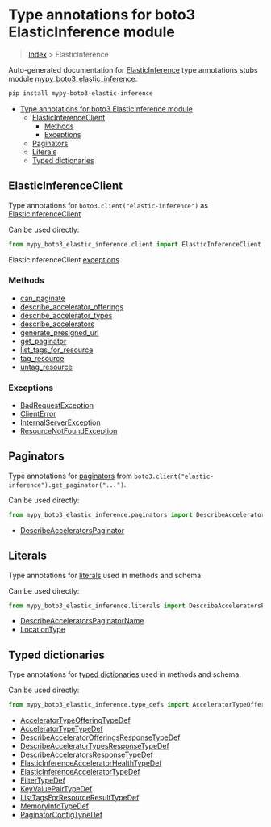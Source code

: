 # Type annotations for boto3 ElasticInference module

> [Index](..) > ElasticInference

Auto-generated documentation for
[ElasticInference](https://boto3.amazonaws.com/v1/documentation/api/latest/reference/services/elastic-inference.html#ElasticInference)
type annotations stubs module
[mypy_boto3_elastic_inference](https://pypi.org/project/mypy-boto3-elastic-inference/).

```bash
pip install mypy-boto3-elastic-inference
```

- [Type annotations for boto3 ElasticInference module](#type-annotations-for-boto3-elasticinference-module)
  - [ElasticInferenceClient](#elasticinferenceclient)
    - [Methods](#methods)
    - [Exceptions](#exceptions)
  - [Paginators](#paginators)
  - [Literals](#literals)
  - [Typed dictionaries](#typed-dictionaries)

## ElasticInferenceClient

Type annotations for `boto3.client("elastic-inference")` as
[ElasticInferenceClient](./client.md)

Can be used directly:

```python
from mypy_boto3_elastic_inference.client import ElasticInferenceClient
```

ElasticInferenceClient [exceptions](./client.md#exceptions)

### Methods

- [can_paginate](./client.md#can-paginate)
- [describe_accelerator_offerings](./client.md#describe-accelerator-offerings)
- [describe_accelerator_types](./client.md#describe-accelerator-types)
- [describe_accelerators](./client.md#describe-accelerators)
- [generate_presigned_url](./client.md#generate-presigned-url)
- [get_paginator](./client.md#get-paginator)
- [list_tags_for_resource](./client.md#list-tags-for-resource)
- [tag_resource](./client.md#tag-resource)
- [untag_resource](./client.md#untag-resource)

### Exceptions

- [BadRequestException](./client.md#badrequestexception)
- [ClientError](./client.md#clienterror)
- [InternalServerException](./client.md#internalserverexception)
- [ResourceNotFoundException](./client.md#resourcenotfoundexception)

## Paginators

Type annotations for [paginators](./paginators.md) from
`boto3.client("elastic-inference").get_paginator("...")`.

Can be used directly:

```python
from mypy_boto3_elastic_inference.paginators import DescribeAcceleratorsPaginator, ...
```

- [DescribeAcceleratorsPaginator](./paginators.md#describeacceleratorspaginator)

## Literals

Type annotations for [literals](./literals.md) used in methods and schema.

Can be used directly:

```python
from mypy_boto3_elastic_inference.literals import DescribeAcceleratorsPaginatorName, ...
```

- [DescribeAcceleratorsPaginatorName](./literals.md#describeacceleratorspaginatorname)
- [LocationType](./literals.md#locationtype)

## Typed dictionaries

Type annotations for [typed dictionaries](./type_defs.md) used in methods and
schema.

Can be used directly:

```python
from mypy_boto3_elastic_inference.type_defs import AcceleratorTypeOfferingTypeDef, ...
```

- [AcceleratorTypeOfferingTypeDef](./type_defs.md#acceleratortypeofferingtypedef)
- [AcceleratorTypeTypeDef](./type_defs.md#acceleratortypetypedef)
- [DescribeAcceleratorOfferingsResponseTypeDef](./type_defs.md#describeacceleratorofferingsresponsetypedef)
- [DescribeAcceleratorTypesResponseTypeDef](./type_defs.md#describeacceleratortypesresponsetypedef)
- [DescribeAcceleratorsResponseTypeDef](./type_defs.md#describeacceleratorsresponsetypedef)
- [ElasticInferenceAcceleratorHealthTypeDef](./type_defs.md#elasticinferenceacceleratorhealthtypedef)
- [ElasticInferenceAcceleratorTypeDef](./type_defs.md#elasticinferenceacceleratortypedef)
- [FilterTypeDef](./type_defs.md#filtertypedef)
- [KeyValuePairTypeDef](./type_defs.md#keyvaluepairtypedef)
- [ListTagsForResourceResultTypeDef](./type_defs.md#listtagsforresourceresulttypedef)
- [MemoryInfoTypeDef](./type_defs.md#memoryinfotypedef)
- [PaginatorConfigTypeDef](./type_defs.md#paginatorconfigtypedef)
